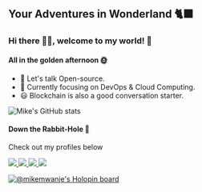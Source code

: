 
## Your Adventures in Wonderland :black_cat:

### Hi there :raising_hand_man:, welcome to my world! 🥳

#### All in the golden afternoon :sun_with_face:
- 👯 Let's talk Open-source.
- 🔭 Currently focusing on DevOps & Cloud Computing.
- 😃 Blockchain is also a good conversation starter.

![Mike's GitHub stats](https://github-readme-stats-git-masterrstaa-rickstaa.vercel.app/api?username=123MwanjeMike&count_private=true&show_icons=true)

#### Down the Rabbit-Hole :rabbit2:

Check out my profiles below

<span align="left">
  <a href="https://www.linkedin.com/in/mike-mwanje-470b15155/">
    <img src="https://img.shields.io/badge/-LinkedIn-0a66c2?style=flat-square&logo=Linkedin&logoColor=white&link=https://www.linkedin.com/in/mike-mwanje-470b15155/" />
  </a>
  <a href="https://app.pluralsight.com/profile/mike-mwanje">
    <img src="https://img.shields.io/badge/-Pluralsight-8a1a45?style=flat-square&logo=Pluralsight&logoColor=white&link=https://app.pluralsight.com/profile/mike-mwanje" />
  </a>
  <a href="https://blog.mikemwanje.dev/">
    <img src="https://img.shields.io/badge/-Blog-2962ff?style=flat-square&logo=Hashnode&logoColor=white&link=https://blog.mwanjemike.dev/" />
  </a>
  <a href="https://github.com/123MwanjeMike/?tab=follow">
    <img src="https://img.shields.io/github/followers/123MwanjeMike?label=Follow&style=social" />
  </a>
</span>

[![@mikemwanje's Holopin board](https://holopin.me/mikemwanje)](https://holopin.io/@mikemwanje)

<!--
#### Their Evidence :memo:

Some of my certifications

<span align="left">
  <a href="https://university.mongodb.com/course_completion/7a3cecbb-e2b3-4c7e-8b34-1769fd4938cd">
    <img src="https://img.shields.io/badge/-MongoDB_for_Javascript_Developers-01684d?style=flat-square&logo=MongoDB&logoColor=white&link=https://university.mongodb.com/course_completion/7a3cecbb-e2b3-4c7e-8b34-1769fd4938cd" />
  </a>
  <a href="https://www.hackerrank.com/certificates/caf759600d1d">
    <img src="https://img.shields.io/badge/-React-2ec866?style=flat-square&logo=Hackerrank&logoColor=white&link=https://www.hackerrank.com/certificates/caf759600d1d" />
  </a>
  <a href="https://www.coursera.org/account/accomplishments/specialization/certificate/X2VX3LD6LGET">
    <img src="https://img.shields.io/badge/-Basics_of_Web_Development_&_Coding-2a73cc?style=flat-square&logo=Coursera&logoColor=white&link=https://www.coursera.org/account/accomplishments/specialization/certificate/X2VX3LD6LGET" />
  </a>
</span>

<!--
**123MwanjeMike/123MwanjeMike** is a ✨ _special_ ✨ repository because its `README.md` (this file) appears on your GitHub profile.

Here are some ideas to get you started:

- 🔭 I’m currently working on ...
- 🌱 I’m currently learning ...
- 👯 I’m looking to collaborate on ...
- 🤔 I’m looking for help with ...
- 💬 Ask me about ...
- 📫 How to reach me: ...
- 😄 Pronouns: ...
- ⚡ Fun fact: ...
-->
